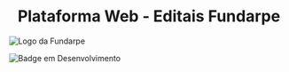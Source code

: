 <h1 align="center"> Plataforma Web - Editais Fundarpe </h1>

![Logo da Fundarpe](https://github.com/Squad11Unit/fundarpe_unit/assets/89558668/c0d15229-9988-4638-a0eb-89ffd24c587b)

![Badge em Desenvolvimento](http://img.shields.io/static/v1?label=STATUS&message=EM%20DESENVOLVIMENTO&color=GREEN&style=for-the-badge)

